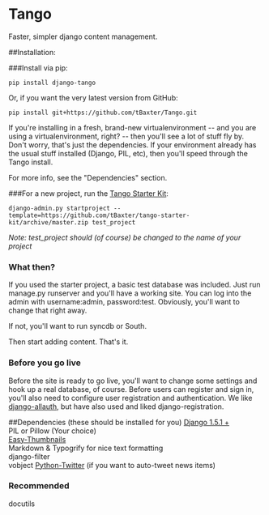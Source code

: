 Tango
=====

Faster, simpler django content management.


##Installation:

###Install via pip:

    pip install django-tango

Or, if you want the very latest version from GitHub:

    pip install git+https://github.com/tBaxter/Tango.git

If you're installing in a fresh, brand-new virtualenvironment -- and you are using a virtualenvironment, right? -- then you'll see a lot of stuff fly by. 
Don't worry, that's just the dependencies. 
If your environment already has the usual stuff installed (Django, PIL, etc), 
then you'll speed through the Tango install. 

For more info, see the "Dependencies" section.

###For a new project, run the [Tango Starter Kit](https://github.com/tBaxter/tango-starter-kit): 

    django-admin.py startproject --template=https://github.com/tBaxter/tango-starter-kit/archive/master.zip test_project

*Note: test_project should (of course) be changed to the name of your project*

### What then?
If you used the starter project, a basic test database was included. 
Just run manage.py runserver and you'll have a working site. 
You can log into the admin with username:admin, password:test.
Obviously, you'll want to change that right away.

If not, you'll want to run syncdb or South.

Then start adding content. That's it.

### Before you go live
Before the site is ready to go live, you'll want to change some settings and hook up a real database, of course.
Before users can register and sign in, you'll also need to configure user registration and authentication. We like [django-allauth](https://github.com/pennersr/django-allauth), but have also used and liked django-registration.


##Dependencies (these should be installed for you)
[Django 1.5.1 +](https://www.djangoproject.com)  
PIL or Pillow (Your choice)  
[Easy-Thumbnails](https://github.com/SmileyChris/easy-thumbnails)    
Markdown & Typogrify for nice text formatting   
django-filter  
vobject
[Python-Twitter](https://github.com/bear/python-twitter) (if you want to auto-tweet news items)

### Recommended
docutils  
